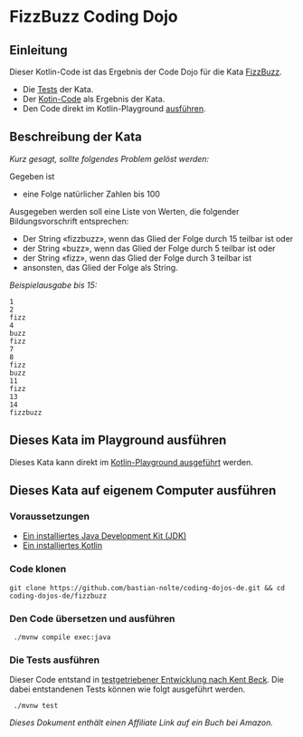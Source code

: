 # FizzBuzz Coding Dojo

## Einleitung

Dieser Kotlin-Code ist das Ergebnis der Code Dojo für die Kata [FizzBuzz](http://codingdojo.org/kata/FizzBuzz/).

- Die [Tests](https://github.com/bastian-nolte/coding-dojos-de/blob/master/fizzbuzz/src/test/kotlin/FizzbuzzTest.kt) der Kata.
- Der [Kotin-Code](https://github.com/bastian-nolte/coding-dojos-de/blob/master/fizzbuzz/src/main/kotlin/Fizzbuzz.kt) als Ergebnis der Kata.
- Den Code direkt im Kotlin-Playground [ausführen](https://pl.kotl.in/SeXqOZBXQ).

## Beschreibung der Kata
_Kurz gesagt, sollte folgendes Problem gelöst werden:_

Gegeben ist 
- eine Folge natürlicher Zahlen bis 100

Ausgegeben werden soll eine Liste von Werten, die folgender Bildungsvorschrift entsprechen:
- Der String «fizzbuzz», wenn das Glied der Folge durch 15 teilbar ist oder
- der String «buzz», wenn das Glied der Folge durch 5 teilbar ist oder
- der String «fizz», wenn das Glied der Folge durch 3 teilbar ist 
- ansonsten, das Glied der Folge als String.

_Beispielausgabe bis 15:_
```
1
2
fizz
4
buzz
fizz
7
8
fizz
buzz
11
fizz
13
14
fizzbuzz
```

## Dieses Kata im Playground ausführen
Dieses Kata kann direkt im [Kotlin-Playground ausgeführt](https://pl.kotl.in/SeXqOZBXQ) werden.

## Dieses Kata auf eigenem Computer ausführen

### Voraussetzungen
- [Ein installiertes Java Development Kit (JDK)](https://www.oracle.com/technetwork/java/javase/downloads/index.html)
- [Ein installiertes Kotlin](https://kotlinlang.org/docs/tutorials/command-line.html)

### Code klonen
```
git clone https://github.com/bastian-nolte/coding-dojos-de.git && cd coding-dojos-de/fizzbuzz
```

### Den Code übersetzen und ausführen
```
 ./mvnw compile exec:java
```

### Die Tests ausführen
Dieser Code entstand in [testgetriebener Entwicklung nach Kent Beck](https://amzn.to/2zwI4Fu). Die dabei entstandenen Tests können wie folgt ausgeführt werden.
```
 ./mvnw test
 ```

_Dieses Dokument enthält einen Affiliate Link auf ein Buch bei Amazon._
